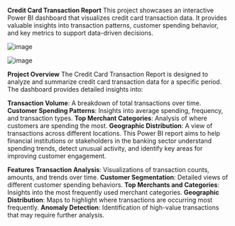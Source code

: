 **Credit Card Transaction Report**
This project showcases an interactive Power BI dashboard that visualizes credit card transaction data. It provides valuable insights into transaction patterns, customer spending behavior, and key metrics to support data-driven decisions.

![image](https://github.com/user-attachments/assets/a9433850-201b-4621-acca-c67e27bfdb0f)


![image](https://github.com/user-attachments/assets/5ac9d091-9085-47c2-af55-10e4cd4cb091)


**Project Overview**
The Credit Card Transaction Report is designed to analyze and summarize credit card transaction data for a specific period. The dashboard provides detailed insights into:

**Transaction Volume**: A breakdown of total transactions over time.
**Customer Spending Patterns**: Insights into average spending, frequency, and transaction types.
**Top Merchant Categories**: Analysis of where customers are spending the most.
**Geographic Distribution**: A view of transactions across different locations.
This Power BI report aims to help financial institutions or stakeholders in the banking sector understand spending trends, detect unusual activity, and identify key areas for improving customer engagement.

**Features**
**Transaction Analysis**: Visualizations of transaction counts, amounts, and trends over time.
**Customer Segmentation**: Detailed views of different customer spending behaviors.
**Top Merchants and Categories**: Insights into the most frequently used merchant categories.
**Geographic Distribution**: Maps to highlight where transactions are occurring most frequently.
**Anomaly Detection**: Identification of high-value transactions that may require further analysis.

